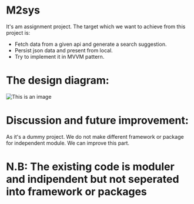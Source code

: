 # M2sys
It's am assignment project. The target which we want to achieve from this project is:
- Fetch data from a given api and generate a search suggestion.
- Persist json data and present from local.
- Try to implement it in MVVM pattern.

# The design diagram:
![This is an image](https://drive.google.com/file/d/10ub-ImrZEBNq69GjfgIuxIKAjYYiBq10/view?usp=sharing)

# Discussion and future improvement:
As it's a dummy project. We do not make different framework or package for independent module. We can improve this part.

# N.B: The existing code is moduler and indipendent but not seperated into framework or packages
